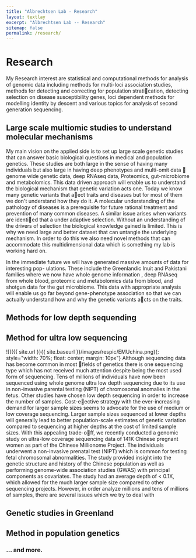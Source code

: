 ```yaml
---
title: "Albrechtsen Lab - Research"
layout: textlay
excerpt: "Albrechtsen Lab -- Research"
sitemap: false
permalink: /research/
---
```


# Research

My Research interest are statistical and computational methods for analysis of genomic data
including methods for multi-loci association studies, methods for detecting and correcting for
population stratication, detecting selection on disease susceptibility genes, loci dependent
methods for modelling identity by descent and various topics for analysis of second generation
sequencing. 

## Large scale multiomic studies to understand molecular mechanisms
My main vision on the applied side is to set up large scale genetic studies that can answer basic
biological questions in medical and population genetics. These studies are both large in the
sense of having many individuals but also large in having deep phenotypes and multi-omit data 
genome wide genetic data, deep RNAseq data, Proteomics, gut-microbiome and metabolomics.
This data driven approach will enable us to understand the biological mechanism that genetic
variation acts one. Today we know many genetic variants that aect traits and diseases but for
most of them we don't understand how they do it. A molecular understanding of the pathology
of diseases is a prerequisite for future rational treatment and prevention of many common
diseases. A similar issue arises when variants are identied that a under adaptive selection.
Without an understanding of the drivers of selection the biological knowledge gained is limited.
This is why we need large and better dataset that can untangle the underlying mechanism. In
order to do this we also need novel methods that can accommodate this multidimensional data
which is something my lab is working hard on.

In the immediate future we will have generated massive amounts of data for interesting pop-
ulations. These include the Greenlandic Inuit and Pakistani families where we now have whole genome information
, deep RNAseq from whole blood, proteomic and metabolomics data from blood, and shotgun data
for the gut microbiome. This data with appropriate analysis will enable us go far beyond gene-phenotype association so that we can actually understand how and why the genetic variants acts on the
traits.


## Methods for low depth sequending

## Method for ultra low sequencing
![]({{ site.url }}{{ site.baseurl }}/images/respic/EMUchina.png){: style="width: 70%; float: center; margin: 10px"}
Although sequencing data has become common in most fields of genetics there is one sequencing
type which has not received much attention despite being the most used form of sequencing.
Tens of millions of individuals have now been sequenced using whole genome ultra low depth
sequencing due to its use in non-invasive parental testing (NIPT) of chromosomal anomalies
in the fetus. Other studies have chosen low depth sequencing in order to increase the number
of samples. Cost-eective strategy with the ever-increasing demand for larger sample sizes
seems to advocate for the use of medium or low coverage sequencing. Larger sample sizes
sequenced at lower depths will generally lead to better population-scale estimates of genetic
variation compared to sequencing at higher depths at the cost of limited sample sizes.
With this appealing trade-off, we recently conducted a genomic study on ultra-low coverage
sequencing data of 141K Chinese pregnant women as part of the Chinese Millionome Project.
 The individuals underwent a non-invasive prenatal test (NIPT) which is common for testing fetal chromosomal abnormalities. The study provided insight into the genetic structure and history of the Chinese population
as well as performing genome-wide association studies (GWAS) with principal components as
covariates. The study had an average depth of < 0.1X, which allowed for the much larger
sample size compared to other sequencing projects. However, in order analyze millions and
tens of millions of samples, there are several issues which we try to deal with

## Genetic studies in Greenland


## Method in population genetics




### ... and more.
